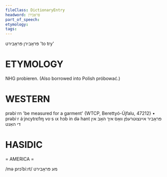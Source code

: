 ```yaml
---
fileClass: DictionaryEntry
headword: פּראָבירן
part_of_speech: 
etymology: 
tags: 
---
```

פּראָבירן
פּראָבירט
'to try'

ETYMOLOGY
===========
NHG probieren. (Also borrowed into Polish próbować.)

WESTERN
========

prəbiˑrn 'be measured for a garment' {WTCP, Berettyó-Újfalu, 47212}
	•	prəbiˑr áˑjncytrɛfɱ voˑs ɩx hɔb in də hant פּראָביר אײַנצוטרעפֿן וואָס איך האָב אין די האַנט

HASIDIC
=======
= AMERICA = 

/mə prɔˈbiːrt/ מע פּראָבירט